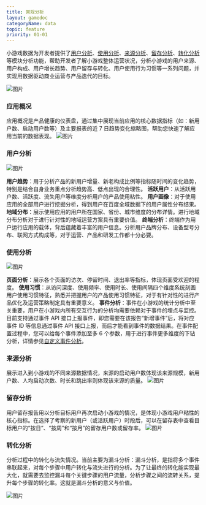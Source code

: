 ```yaml
---
title: 常规分析
layout: gamedoc
categoryName: data
topic: feature
priority: 01-01
---
```


小游戏数据为开发者提供了<a href="https://smartprogram.baidu.com/docs/game/data/feature/concept/#%E7%94%A8%E6%88%B7%E5%88%86%E6%9E%90">用户分析</a>、<a href="https://smartprogram.baidu.com/docs/game/data/feature/concept/#%E4%BD%BF%E7%94%A8%E5%88%86%E6%9E%90">使用分析</a>、<a href="https://smartprogram.baidu.com/docs/game/data/feature/concept/#%E6%9D%A5%E6%BA%90%E5%88%86%E6%9E%90">来源分析</a>、<a href="https://smartprogram.baidu.com/docs/game/data/feature/concept/#%E7%95%99%E5%AD%98%E5%88%86%E6%9E%90">留存分析</a>、<a href="https://smartprogram.baidu.com/docs/game/data/feature/concept/#%E8%BD%AC%E5%8C%96%E5%88%86%E6%9E%90">转化分析</a>等模块分析功能，帮助开发者了解小游戏整体运营状况，分析小游戏的用户来源、用户构成、用户增长趋势、用户留存与转化、用户使用行为习惯等一系列问题，并实现用数据驱动商业运营与产品迭代的目标。


![图片](/img/game/data/concept12.png)

### 应用概况

应用概况是产品健康的仪表盘，通过集中展现当前应用的核心数据指标（如：新用户数、启动用户数等）及主要报表的近 7 日趋势变化缩略图，帮助您快速了解应用当前的数据表现。
![图片](/img/game/data/concept01.png)

### 用户分析

![图片](/img/game/data/concept02.png)

**用户趋势**：用于分析产品的新用户增量、新老构成比例等指标随时间的变化趋势，特别是结合自身业务重点分析趋势高、低点出现的合理性。
**活跃用户**：从活跃用户数、活跃度、流失用户等维度分析用户的产品使用粘性。
**用户画像**：对于使用应用的全部用户进行挖掘分析，得到用户在百度全域数据下的用户属性分布结果。
**地域分布**：展示使用应用的用户所在国家、省份、城市维度的分布详情。进行地域分布分析对于进行针对性的地域运营方案具有重要价值。
**终端分析**：终端作为用户运行应用的载体，背后蕴藏着丰富的用户信息。分析用户品牌分布、设备型号分布、联网方式构成等，对于运营、产品和研发工作都十分必要。

### 使用分析

![图片](/img/game/data/concept03.png)

**页面分析**：展示各个页面的访次、停留时间、退出率等指标，体现页面受欢迎的程度。
**使用习惯**：从访问深度、使用频率、使用时长、使用间隔四个维度系统刻画用户使用习惯特征，熟悉并把握用户的产品使用习惯特征，对于有针对性的进行产品优化及运营策略制定具有重要意义。
**事件分析**：事件在小游戏的统计分析中至关重要，用户在小游戏内所有交互行为的分析均需要依赖对于事件的埋点与监控。目前支持通过事件 API 接口上报事件，即您需要在该报告“新增事件”后，将对应事件 ID 等信息通过事件 API 接口上报，而后才能看到事件的数据结果。在事件配置过程中，您可以给每个事件添加至多 6 个参数，用于进行事件更多维度的下钻分析，详情参见<a href="../custom/">自定义事件分析</a>。



### 来源分析

展示进入到小游戏的不同来源数据情况，来源的启动用户数体现该来源规模，新用户数、人均启动次数、时长和跳出率则体现该来源的质量。
![图片](/img/game/data/concept04.png)

### 留存分析

用户留存报告用以分析目标用户再次启动小游戏的情况，是体现小游戏用户粘性的核心指标。在选择了考察的新用户（或活跃用户）时段后，可以在留存表中查看目标用户的“按日”、“按周”和“按月”的留存用户数或留存率。
![图片](/img/game/data/concept05.png)

### 转化分析

分析过程中的转化与流失情况。当前主要为漏斗分析：漏斗分析，是指将多个事件串联起来，对每个步骤中用户转化与流失进行的分析。为了让最终的转化能实现最大化，就需要去监控漏斗每个关键步骤的用户流量，分析步骤之间的流转关系，提升每个步骤的转化率。这就是漏斗分析的意义与价值。

![图片](/img/game/data/concept13.png)